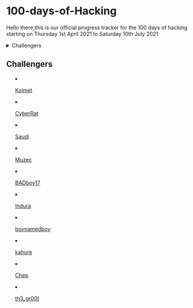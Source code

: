 # 100-days-of-Hacking
Hello there,this is our official progress tracker for the 100 days of hacking starting on Thursday 1st April 2021 to Saturday 10th July 2021

<details>
  <summary>Challengers</>

## Challengers 

- [Koimet](./k0imet)

- [CyberRat](./CyberRat)

- [Saudi](./saudi)

- [Muzec](./muzec)

- [BADboy17](./BADboy17)

- [Indura](./Indura)

- [boynamedboy](./boynamedboy)

- [kahure](./kahure)

- [Chep](./Chep)

- [th3_gr00t](./th3_gr00t)

</details>
